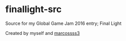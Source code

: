 # finallight-src
Source for my Global Game Jam 2016 entry; Final Light

Created by myself and [marcossss3](https://github.com/marcossss3)
